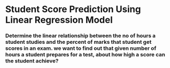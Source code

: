 # Student Score Prediction Using Linear Regression Model
### Determine the linear relationship between the no of hours a student studies and the percent of marks that student get scores in an exam. we want to find out that given number of hours a student prepares for a test, about how high a score can the student achieve?

